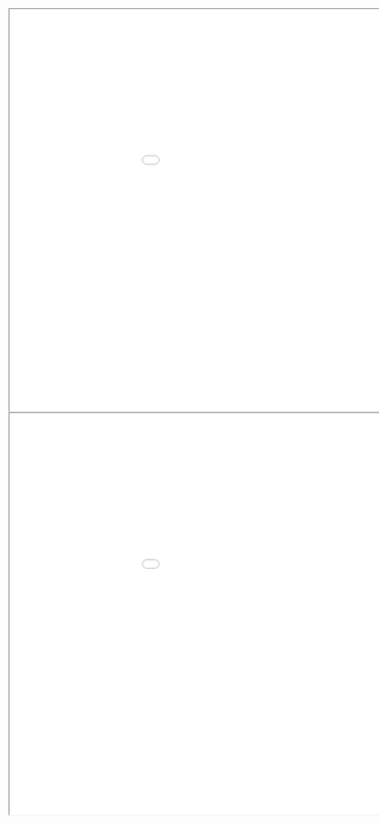 <style scoped>
p       { text-align: center; }
iframe  { width: 297mm; height: 210mm; overflow: hidden; }
</style>

<p>
<iframe src="cryptoparty-privacycafe-menu-cover-nl.web.svg"></iframe>

<iframe src="cryptoparty-privacycafe-menu-inside-nl.web.svg"></iframe>
</p>

